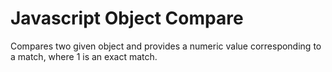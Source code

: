 # Javascript Object Compare
Compares two given object and provides a numeric value corresponding to a match, where 1 is an exact match.
